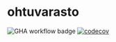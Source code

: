 # ohtuvarasto

![GHA workflow badge](https://github.com/oheinonen/ohtuvarasto/workflows/CI/badge.svg) [![codecov](https://codecov.io/gh/oheinonen/ohtuvarasto/branch/main/graph/badge.svg?token=464HEW8KPB)](https://codecov.io/gh/oheinonen/ohtuvarasto)

